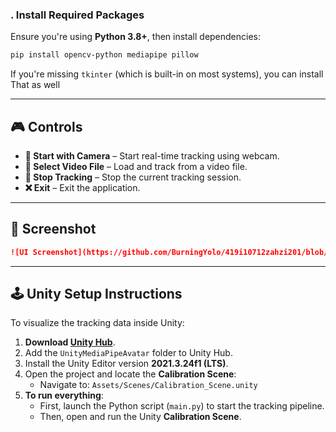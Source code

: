 


### . Install Required Packages

Ensure you're using **Python 3.8+**, then install dependencies:

```bash
pip install opencv-python mediapipe pillow
```

If you're missing `tkinter` (which is built-in on most systems), you can install That as well

---


## 🎮 Controls

- **🎦 Start with Camera** – Start real-time tracking using webcam.  
- **📁 Select Video File** – Load and track from a video file.  
- **🛑 Stop Tracking** – Stop the current tracking session.  
- **❌ Exit** – Exit the application.  

---

## 📸 Screenshot

```markdown
![UI Screenshot](https://github.com/BurningYolo/419i10712zahzi201/blob/main/UI.png)
```

---

## 🕹️ Unity Setup Instructions

To visualize the tracking data inside Unity:

1. **Download [Unity Hub](https://unity.com/download)**.
2. Add the `UnityMediaPipeAvatar` folder to Unity Hub.
3. Install the Unity Editor version **2021.3.24f1 (LTS)**.
4. Open the project and locate the **Calibration Scene**:
   - Navigate to: `Assets/Scenes/Calibration_Scene.unity`
5. **To run everything**:
   - First, launch the Python script (`main.py`) to start the tracking pipeline.
   - Then, open and run the Unity **Calibration Scene**.


